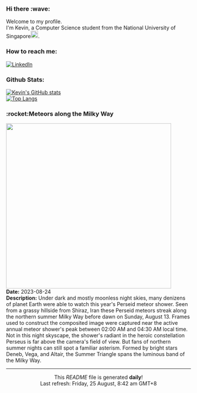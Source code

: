 <h3>Hi there :wave:</h3>

Welcome to my profile.   
I'm Kevin, a Computer Science student from the National University of Singapore<img src="https://img.icons8.com/color/96/000000/singapore-circular.png" width="20px"/>.</p>

<h3>How to reach me: </h3>
<a href="https://www.linkedin.com/in/kevin-foong/"><img alt="LinkedIn" src="https://img.shields.io/badge/linkedin-%230077B5.svg?&style=for-the-badge&logo=linkedin&logoColor=white" /></a> 

<h3>Github Stats: </h3> 

[![Kevin's GitHub stats](https://github-readme-stats.vercel.app/api?username=kevin9foong&theme=tokyonight)](https://github.com/anuraghazra/github-readme-stats) <br/>
[![Top Langs](https://github-readme-stats.vercel.app/api/top-langs/?username=kevin9foong&layout=compact&theme=tokyonight)](https://github.com/anuraghazra/github-readme-stats)

<h3>:rocket:Meteors along the Milky Way</h3> 
<img width="450" src="https:&#x2F;&#x2F;apod.nasa.gov&#x2F;apod&#x2F;image&#x2F;2308&#x2F;MSH21080.jpg" /><br/>
<b>Date:</b> 2023-08-24<br/>
<b>Description:</b> Under dark and mostly moonless night skies, many denizens of planet Earth were able to watch this year&#39;s Perseid meteor shower. Seen from a grassy hillside from Shiraz, Iran these Perseid meteors streak along the northern summer Milky Way before dawn on Sunday, August 13. Frames used to construct the composited image were captured near the active annual meteor shower&#39;s peak between 02:00 AM and 04:30 AM local time. Not in this night skyscape, the shower&#39;s radiant in the heroic constellation Perseus is far above the camera&#39;s field of view. But fans of northern summer nights can still spot a familiar asterism. Formed by bright stars Deneb, Vega, and Altair, the Summer Triangle spans the luminous band of the Milky Way.<br/>

------------
<p align="center">This <i>README</i> file is generated <b>daily</b>!</br>
Last refresh: Friday, 25 August, 8:42 am GMT+8<br />